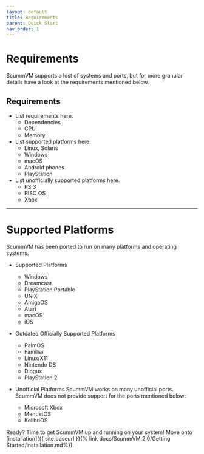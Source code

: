```yaml
---
layout: default
title: Requirements
parent: Quick Start
nav_order: 1
---
```


# Requirements

ScummVM supports a lost of systems and ports, but for more granular details have a look at the requirements mentioned below.

## Requirements

- List requirements here.
	- Dependencies
	- CPU
	- Memory
- List supported platforms here.
	- Linux, Solaris
	- Windows
	- macOS
	- Android phones
	- PlayStation
- List unofficially supported platforms here.
	- PS 3
	- RISC OS
	- Xbox

---
# Supported Platforms

ScummVM has been ported to run on many platforms and operating systems.

- Supported Platforms
	- Windows
	- Dreamcast
	- PlayStation Portable
	- UNIX
	- AmigaOS
	- Atari
	- macOS
	- iOS

- Outdated Officially Supported Platforms
	- PalmOS
	- Familiar
	- Linux/X11
	- Nintendo DS
	- Dingux
	- PlayStation 2

- Unofficial Platforms
ScummVM works on many unofficial ports. ScummVM does not provide support for the ports mentioned below:
	- Microsoft Xbox
	- MenuetOS
	- KolibriOS


Ready? Time to get ScummVM up and running on your system! Move onto [installation]({{ site.baseurl }}{% link docs/ScummVM 2.0/Getting Started/installation.md%}).